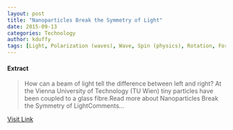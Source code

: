 ```yaml
---
layout: post
title: "Nanoparticles Break the Symmetry of Light"
date: 2015-09-13
categories: Technology
author: kduffy
tags: [Light, Polarization (waves), Wave, Spin (physics), Rotation, Force, Materials science, Physics, Theoretical physics, Waves, Electrodynamics, Physical chemistry, Chemistry, Motion (physics), Mechanics, Applied and interdisciplinary physics, Physical phenomena, Electromagnetic radiation, Optics, Atomic molecular and optical physics, Physical sciences, Natural philosophy]
---
```





#### Extract
>How can a beam of light tell the difference between left and right? At the Vienna University of Technology (TU Wien) tiny particles have been coupled to a glass fibre.Read more about Nanoparticles Break the Symmetry of LightComments...



[Visit Link](http://www.pddnet.com/news/2014/10/nanoparticles-break-symmetry-light)


